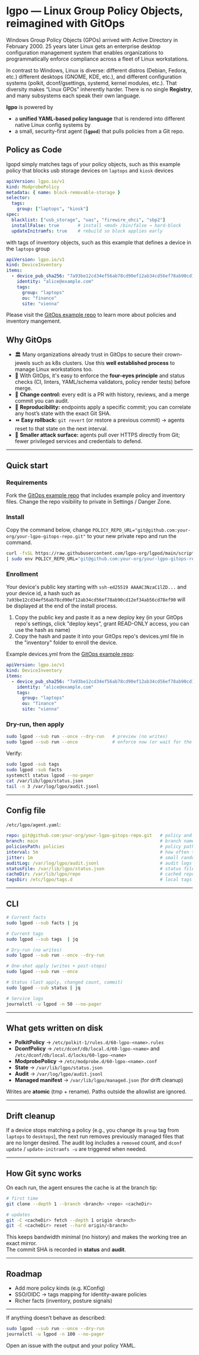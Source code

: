 # lgpo — Linux Group Policy Objects, reimagined with GitOps

Windows Group Policy Objects (GPOs) arrived with Active Directory in February 2000. 25 years later Linux gets an enterprise desktop configuration management system that enables organizations to programmatically enforce compliance across a fleet of Linux workstations. 

In contrast to Windows, Linux is diverse: different distros (Debian, Fedora, etc.) different desktops (GNOME, KDE, etc.), and different configuration systems (polkit, dconf/gsettings, systemd, kernel modules, etc.). That diversity makes “Linux GPOs” inherently harder. There is no single **Registry**, and many subsystems each speak their own language. 

**lgpo** is powered by 
- a **unified YAML-based policy language** that is rendered into different native Linux config systems by
- a small, security-first agent (**`lgpod`**) that pulls policies from a Git repo.

## Policy as Code

lgopd simply matches tags of your policy objects, such as this example policy that blocks usb storage devices on `laptops` and `kiosk` devices 

```yaml
apiVersion: lgpo.io/v1
kind: ModprobePolicy
metadata: { name: block-removable-storage }
selector:
  tags:
    group: ["laptops", "kiosk"]
spec:
  blacklist: ["usb_storage", "uas", "firewire_ohci", "sbp2"]
  installFalse: true       # install <mod> /bin/false → hard-block
  updateInitramfs: true    # rebuild so block applies early
```

with tags of inventory objects, such as this example that defines a device in the `laptops` group

```yaml
apiVersion: lgpo.io/v1
kind: DeviceInventory
items:
  - device_pub_sha256: "7a93be12cd34ef56ab78cd90ef12ab34cd56ef78ab90cd12ef34ab56cd78ef90"
    identity: "alice@example.com"
    tags:
      group: "laptops"
      ou: "finance"
      site: "vienna"
```

Please visit the [GitOps example repo](https://github.com/lgpo-org/lgpo-gitops-example) to learn more about policies and inventory mangement.

## Why GitOps
- 🏛️  Many organizations already trust in GitOps to secure their crown-jewels such as k8s clusters. Use this **well established process** to manage Linux workstations too.
- 👀  With GitOps, it's easy to enforce the **four-eyes principle** and status checks (CI, linters, YAML/schema validators, policy render tests) before merge.  
- 🔐 **Change control:** every edit is a PR with history, reviews, and a merge commit you can audit.  
- 🔁 **Reproducibility:** endpoints apply a specific commit; you can correlate any host’s state with the exact Git SHA.  
- ⏪ **Easy rollback:** `git revert` (or restore a previous commit) → agents reset to that state on the next interval.  
- 🧱 **Smaller attack surface:** agents pull over HTTPS directly from Git; fewer privileged services and credentials to defend.

---

## Quick start

### Requirements

Fork the [GitOps example repo](https://github.com/lgpo-org/lgpo-gitops-example) that includes example policy and inventory files. Change the repo visibility to private in Settings / Danger Zone.  

### Install

Copy the command below, change `POLICY_REPO_URL="git@github.com:your-org/your-lgpo-gitops-repo.git"` to your new private repo and run the command.

```bash
curl -fsSL https://raw.githubusercontent.com/lgpo-org/lgpod/main/scripts/install-lgpo.sh \
| sudo env POLICY_REPO_URL="git@github.com:your-org/your-lgpo-gitops-repo.git" POLICY_BRANCH="main" bash
```

### Enrollment
Your device's public key starting with `ssh-ed25519 AAAAC3NzaC1lZD...` and your device id, a hash such as ```7a93be12cd34ef56ab78cd90ef12ab34cd56ef78ab90cd12ef34ab56cd78ef90``` will be displayed at the end of the install process.
1. Copy the public key and paste it as a new deploy key (in your GitOps repo's settings, click "deploy keys", grant READ-ONLY access, you can use the hash as name)
2. Copy the hash and paste it into your GitOps repo's devices.yml file in the "inventory" folder to enroll the device.

Example devices.yml from the [GitOps example repo](https://github.com/lgpo-org/lgpo-gitops-example/blob/main/inventory/devices.yml):

```yaml
apiVersion: lgpo.io/v1
kind: DeviceInventory
items:
  - device_pub_sha256: "7a93be12cd34ef56ab78cd90ef12ab34cd56ef78ab90cd12ef34ab56cd78ef90"
    identity: "alice@example.com"
    tags:
      group: "laptops"
      ou: "finance"
      site: "vienna"
```

### Dry-run, then apply

```bash
sudo lgpod --sub run --once --dry-run   # preview (no writes)
sudo lgpod --sub run --once             # enforce now (or wait for the service interval)
```

Verify:

```bash
sudo lgpod -sub tags
sudo lgpod -sub facts
systemctl status lgpod --no-pager
cat /var/lib/lgpo/status.json
tail -n 3 /var/log/lgpo/audit.jsonl
```

---

## Config file

`/etc/lgpo/agent.yaml`:

```yaml
repo: git@github.com:your-org/your-lgpo-gitops-repo.git   # policy and inventory repo
branch: main                                              # branch name
policiesPath: policies                                    # policy path in repo
interval: 5m                                              # how often to sync/apply
jitter: 1m                                                # small randomness to avoid herd behavior
auditLog: /var/log/lgpo/audit.jsonl                       # audit logs path
statusFile: /var/lib/lgpo/status.json                     # status file path
cacheDir: /var/lib/lgpo/repo                              # cached repo path
tagsDir: /etc/lgpo/tags.d                                 # local tags folder
```

---

## CLI 

```bash
# Current facts
sudo lgpod --sub facts | jq

# Current tags
sudo lgpod --sub tags  | jq

# Dry-run (no writes)
sudo lgpod --sub run --once --dry-run

# One-shot apply (writes + post-steps)
sudo lgpod --sub run --once

# Status (last apply, changed count, commit)
sudo lgpod --sub status | jq

# Service logs
journalctl -u lgpod -n 50 --no-pager
```

---

## What gets written on disk

- **PolkitPolicy** → `/etc/polkit-1/rules.d/60-lgpo-<name>.rules`  
- **DconfPolicy** → `/etc/dconf/db/local.d/60-lgpo-<name>` and `/etc/dconf/db/local.d/locks/60-lgpo-<name>`  
- **ModprobePolicy** → `/etc/modprobe.d/60-lgpo-<name>.conf`  
- **State** → `/var/lib/lgpo/status.json`  
- **Audit** → `/var/log/lgpo/audit.jsonl`  
- **Managed manifest** → `/var/lib/lgpo/managed.json` (for drift cleanup)

Writes are **atomic** (tmp + rename). Paths outside the allowlist are ignored.

---

## Drift cleanup

If a device stops matching a policy (e.g., you change its `group` tag from `laptops` to `desktops`), the next run removes previously managed files that are no longer desired. The audit log includes a `removed` count, and `dconf update` / `update-initramfs -u` are triggered when needed.

---

## How Git sync works

On each run, the agent ensures the cache is at the branch tip:

```bash
# first time
git clone --depth 1 --branch <branch> <repo> <cacheDir>

# updates
git -C <cacheDir> fetch --depth 1 origin <branch>
git -C <cacheDir> reset --hard origin/<branch>
```

This keeps bandwidth minimal (no history) and makes the working tree an exact mirror.  
The commit SHA is recorded in **status** and **audit**.

---

## Roadmap

- Add more policy kinds (e.g. KConfig) 
- SSO/OIDC → tags mapping for identity-aware policies
- Richer facts (inventory, posture signals)  

---

If anything doesn’t behave as described:

```bash
sudo lgpod --sub run --once --dry-run
journalctl -u lgpod -n 100 --no-pager
```

Open an issue with the output and your policy YAML.

